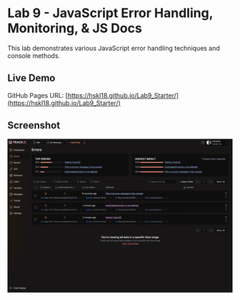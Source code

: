 # Lab 9 - JavaScript Error Handling, Monitoring, & JS Docs

This lab demonstrates various JavaScript error handling techniques and console methods.

## Live Demo

GitHub Pages URL: [https://hskl18.github.io/Lab9_Starter/](https://hskl18.github.io/Lab9_Starter/)

## Screenshot

![TrackJS Dashboard](image.png)
